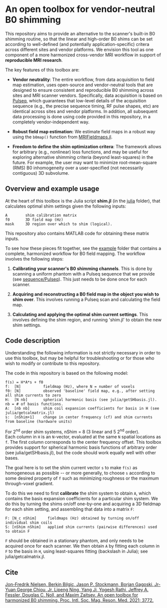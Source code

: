 # An open toolbox for vendor-neutral B0 shimming 

This repository aims to provide an alternative to the scanner's built-in B0 shimming routine,
so that the linear and high-order B0 shims can be set according to well-defined 
(and potentially application-specific) critera across different sites and vendor platforms.
We envision this tool as one component of a more harmonized cross-vendor MRI workflow 
in support of **reproducible MRI research**.

The key features of this toolbox are:

* **Vendor neutrality**: 
The entire workflow, from data acquisition to field map estimation, uses open-source and vendor-neutral tools
that are designed to ensure consistent and reproducible B0 shimming across sites and MRI scanner vendors.
Specifically, data acquisition is based on [Pulseq](https://pulseq.github.io/),
which guarantees that low-level details of the acquisition sequence
(e.g., the precise sequence timing, RF pulse shapes, etc)
are identical across sites and vendor platforms.
In addition, all subsequent data processing is done using code provided in this repository,
in a completely vendor-independent way.

* **Robust field map estimation:** 
We estimate field maps in a robust way using the `b0map()` function from
[MRIFieldmaps.jl](https://github.com/MagneticResonanceImaging/MRIFieldmaps.jl).

* **Freedom to define the shim optimization critera**:
The framework allows for arbitrary (e.g., nonlinear) loss functions, 
and may be useful for exploring alternative shimming criteria (beyond least-squares) in the future. 
For example, the user may want to minimize root-mean-square (RMS) B0 inhomogeneity 
over a user-specified (not necessarily contiguous) 3D subvolume.


## Overview and example usage

At the heart of this toolbox is the Julia script **shim.jl** (in the [julia](julia) folder), that calculates
optimal shim settings given the following inputs:
```
A        shim calibration matrix 
f0       3D field map (Hz)
mask     3D region over which to shim (logical).
```
This repository also contains MATLAB code for obtaining these matrix inputs.

To see how these pieces fit together, see the [example](./example) folder
that contains a complete, harmonized workflow for B0 field mapping. 
The workflow involves the following steps:

1. **Calibrating your scanner's B0 shimming channels**.
This is done by scanning a uniform phantom with a Pulseq sequence that we provide 
(see [sequence/Pulseq](sequence/Pulseq)). 
This just needs to be done once for each scanner.

2. **Acquiring and reconstructing a B0 field map in the object you wish to shim over**.
This involves running a Pulseq scan and calculating the field map.

3. **Calculating and applying the optimal shim current settings**.
This involves defining the shim region, and running 'shim.jl' to obtain the new shim settings.


## Code description

Understanding the following information is not strictly necessary 
in order to use this toolbox, but may be helpful for troubleshooting
or for those who wish to modify or contribute to this repository.

The code in this repository is based on the following model:
```
f(s) = H*A*s + f0         
f:  [N]          fieldmap (Hz), where N = number of voxels
f0: [N]          observed 'baseline' field map, e.g., after setting all shim currents to zero
H:  [N nb]       spherical harmonic basis (see julia/getSHbasis.jl). nb = # of basis functions.
A:  [nb nb]      shim coil expansion coefficients for basis in H (see julia/getcalmatrix.jl)
s:  [nShim+1]    change in center frequency (cf) and shim currents from baseline (hardware units)
```
For 2<sup>nd</sup> order shim systems, nShim = 8 (3 linear and 5 2<sup>nd</sup> order).  
Each column in `H` is an `N`-vector, evaluated at the same `N` spatial locations as `f`. 
The first column corresponds to the center frequency offset.
This toolbox provides support for spherical harmonic basis functions of arbitrary order
(see julia/getSHbasis.jl), but the code should work equally well with other bases.

The goal here is to set the shim current vector `s` to make `f(s)` as homogeneous
as possible -- or more generally, to choose `s` according to some desired property of `f`
such as minimizing roughness or the maximum through-voxel gradient.

To do this we need to first **calibrate** the shim system to obtain `A`,
which contains the basis expansion coefficients for a particular shim system.
We do this by turning the shims on/off one-by-one and acquiring a 3D fieldmap for each shim setting,
and assembling that data into a matrix `F`:
```
F: [N_c nShim]     fieldmaps (Hz) obtained by turning on/off individual shim coils
S: [nShim nShim]   applied shim currents (pairwise differences) used to obtain F
```
`F` should be obtained in a stationary phantom, and only needs to be acquired once for each scanner.
We then obtain `A` by fitting each column in `F`
to the basis in `H`, using least-squares fitting (backslash in Julia); see julia/getcalmatrix.jl.

<!---
See `julia/example.jl` for a complete example, and additional information for how to construct F.
-->



## Cite

[Jon-Fredrik Nielsen, Berkin Bilgic, Jason P. Stockmann, Borjan Gagoski, 
Jr-Yuan George Chiou, Jr, Lipeng Ning, Yang Ji, Yogesh Rathi, 
Jeffrey A. Fessler, Douglas C. Noll, and Maxim Zaitsev.
An open toolbox for harmonized B0 shimming.
Proc. Intl. Soc. Mag. Reson. Med. 2021; 3772.](https://index.mirasmart.com/ISMRM2021/PDFfiles/3772.html)

